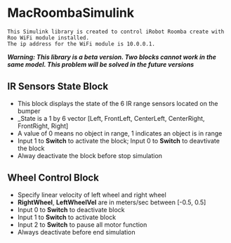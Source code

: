 # MacRoombaSimulink
```
This Simulink library is created to control iRobot Roomba create with Roo WiFi module installed.
The ip address for the WiFi module is 10.0.0.1.
```
**_Warning: This library is a beta version. Two blocks cannot work in the same model. This problem will be solved in the future versions_**


## IR Sensors State Block
- This block displays the state of the 6 IR range sensors located on the bumper
- _State is a 1 by 6 vector [Left, FrontLeft, CenterLeft, CenterRight, FrontRight, Right]
- A value of 0 means no object in range, 1 indicates an object is in range
- Input 1 to **Switch** to activate the block; Input 0 to **Switch** to deavtivate the block
- Alway deactivate the block before stop simulation

## Wheel Control Block
- Specify linear velocity of left wheel and right wheel
- **RightWheel**, **LeftWheelVel** are in meters/sec between [-0.5, 0.5]
- Input 0 to **Switch** to deactivate block
- Input 1 to **Switch** to activate block
- Input 2 to **Switch** to pause all motor function
- Always deactivate before end simulation
